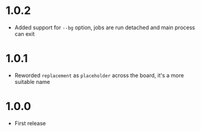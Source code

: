 # 1.0.2
- Added support for `--bg` option, jobs are run detached and main process can exit

# 1.0.1
- Reworded `replacement` as `placeholder` across the board, it's a more suitable name

# 1.0.0
- First release